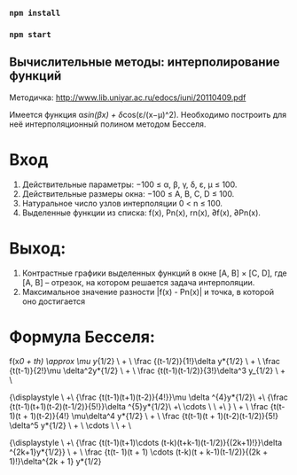 ### `npm install`

### `npm start`

## Вычислительные методы: интерполирование функций

Методичка: http://www.lib.uniyar.ac.ru/edocs/iuni/20110409.pdf

Имеется функция α*sin(βx) + δ*cos(ε/(x−µ)^2).
Необходимо построить для неё интерполяционный полином методом Бесселя.

# Вход

1. Действительные параметры: −100 ≤ α, β, γ, δ, ε, µ ≤ 100.
2. Действительные размеры окна: −100 ≤ A, B, C, D ≤ 100.
3. Натуральное число узлов интерполяции 0 < n ≤ 100.
4. Выделенные функции из списка: f(x), Pn(x), rn(x), ∂f(x), ∂Pn(x).

# Выход:

1. Контрастные графики выделенных функций в окне [A, B] × [C, D],
   где [A, B] – отрезок, на котором решается задача интерполяции.
2. Максимальное значение разности |f(x) - Pn(x)| и точка, в которой оно достигается

# Формула Бесселя:

f(x*0 + th) \approx \mu y*{1/2} \ + \ \frac {(t-1/2)}{1!}\delta y*{1/2} \ + \ \frac {t(t-1)}{2!}\mu \delta^2y*{1/2} \ + \ \frac {t(t-1)(t-1/2)}{3!}\delta^3 y\_{1/2} \ + \

{\displaystyle \ +\ {\frac {t(t-1)(t+1)(t-2)}{4!}}\mu \delta ^{4}y*{1/2}\ +\ {\frac {t(t-1)(t+1)(t-2)(t-1/2)}{5!}}\delta ^{5}y*{1/2}\ +\ \cdots \ \ +\ } \ + \ \frac {t(t-1)(t + 1)(t-2)}{4!} \mu\delta^4 y*{1/2} \ + \ \frac {t(t-1)(t + 1)(t-2)(t-1/2)}{5!} \delta^5 y*{1/2} \ + \ \cdots \ \ + \

{\displaystyle \ +\ {\frac {t(t-1)(t+1)\cdots (t-k)(t+k-1)(t-1/2)}{(2k+1)!}}\delta ^{2k+1}y*{1/2}} \ + \ \frac {t(t- 1)(t + 1) \cdots (t-k)(t + k-1)(t-1/2)}{(2k + 1)!}\delta^{2k + 1} y*{1/2}

